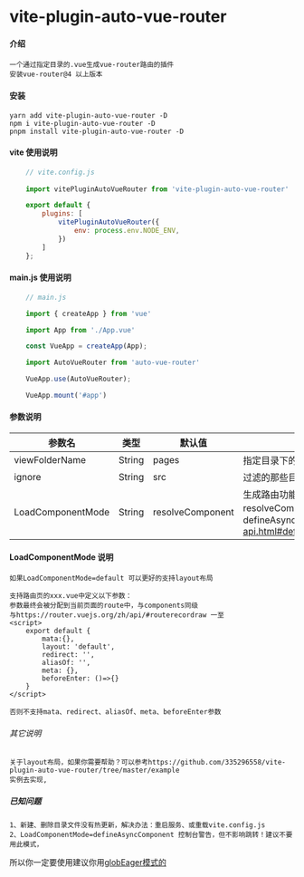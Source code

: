 # vite-plugin-auto-vue-router
#### 介绍
    一个通过指定目录的.vue生成vue-router路由的插件
    安装vue-router@4 以上版本


#### 安装
    yarn add vite-plugin-auto-vue-router -D
    npm i vite-plugin-auto-vue-router -D
    pnpm install vite-plugin-auto-vue-router -D

#### vite 使用说明
```js
    // vite.config.js
    
    import vitePluginAutoVueRouter from 'vite-plugin-auto-vue-router'

    export default {
        plugins: [
            vitePluginAutoVueRouter({
                env: process.env.NODE_ENV,
            })
        ]
    };
```

#### main.js 使用说明
```js
    // main.js

    import { createApp } from 'vue'

    import App from './App.vue'

    const VueApp = createApp(App);

    import AutoVueRouter from 'auto-vue-router'

    VueApp.use(AutoVueRouter);

    VueApp.mount('#app')
```


#### 参数说明
| 参数名 | 类型 | 默认值 | 说明 |
| -------- | -------- | -------- | -------- |
| viewFolderName | String | pages | 指定目录下的.vue生成路由 |
| ignore | String | src | 过滤的那些目录的.vue不要生成路由 |
| LoadComponentMode | String | resolveComponent | 生成路由功能模式: default=一次性加载全部、resolveComponent=异步加载、defineAsyncComponent=https://v3.cn.vuejs.org/api/global-api.html#defineasynccomponent |

#### LoadComponentMode 说明
    如果LoadComponentMode=default 可以更好的支持layout布局

    支持路由页的xxx.vue中定义以下参数：
    参数最终会被分配到当前页面的route中，与components同级
    与https://router.vuejs.org/zh/api/#routerecordraw 一至
    <script>
        export default {
            mata:{},
            layout: 'default',
            redirect: '',
            aliasOf: '',
            meta: {},
            beforeEnter: ()=>{}
        }
    </script>

    否则不支持mata、redirect、aliasOf、meta、beforeEnter参数
###### 其它说明
    关于layout布局，如果你需要帮助？可以参考https://github.com/335296558/vite-plugin-auto-vue-router/tree/master/example
    实例去实现,
    

##### 已知问题
    1、新建、删除目录文件没有热更新，解决办法：重启服务、或重载vite.config.js
    2、LoadComponentMode=defineAsyncComponent 控制台警告，但不影响跳转！建议不要用此模式，
    
所以你一定要使用建议你用[globEager模式的](README.globEager.md)